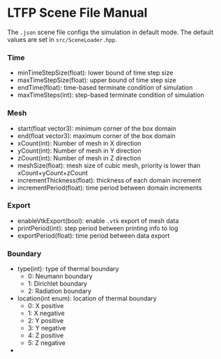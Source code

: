 # LTFP Scene File Manual

The `.json` scene file configs the simulation in default mode. The default values are set in `src/SceneLoader.hpp`.

### Time
- minTimeStepSize(float): lower bound of time step size
- maxTimeStepSize(float): upper bound of time step size
- endTime(float): time-based terminate condition of simulation
- maxTimeSteps(int): step-based terminate condition of simulation

### Mesh 
- start(float vector3): minimum corner of the box domain
- end(float vector3): maximum corner of the box domain
- xCount(int): Number of mesh in X direction
- yCount(int): Number of mesh in Y direction
- zCount(int): Number of mesh in Z direction
- meshSize(float): mesh size of cubic mesh, priority is lower than xCount+yCount+zCount
- incrementThickness(float): thickness of each domain increment
- incrementPeriod(float): time period between domain increments

### Export
- enableVtkExport(bool): enable `.vtk` export of mesh data
- printPeriod(int): step period between printing info to log 
- exportPeriod(float): time period between data export

### Boundary
- type(int): type of thermal boundary
    - 0: Neumann boundary
    - 1: Dirichlet boundary
    - 2: Radiation boundary
- location(int enum): location of thermal boundary
    - 0: X positive
    - 1: X negative
    - 2: Y positive
    - 3: Y negative
    - 4: Z positive
    - 5: Z negative
- 